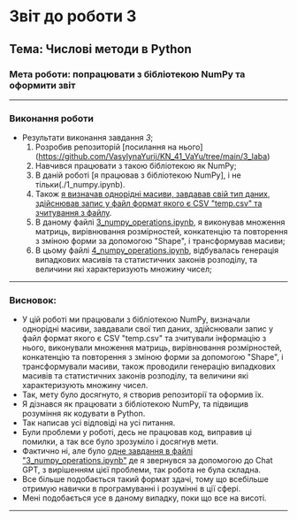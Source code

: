 # Звіт до роботи 3
## Тема: Числові методи в Python
### Мета роботи: попрацювати з бібліотекою NumPy та оформити звіт

---
### Виконання роботи
* Результати виконання завдання *3*;
    1. Розробив репозиторій [посилання на нього] (https://github.com/VasylynaYurij/KN_41_VaYu/tree/main/3_laba)
    1. Навчився працювати з такою бібліотекою як NumPy;
    1. В даній роботі [я працював з бібліотекою NumPy], і не тільки(./1_numpy.ipynb).
    1. Також [я визначав однорідні масиви, завдавав свій тип даних](./2_numpy.ipynb), [здійснював запис у файл формат якого є CSV "temp.csv" та зчитування з файлу](./temp.csv).
    1. В даному файлі [3_numpy_operations.ipynb](./3_numpy_operations.ipynb), я виконував множення матриць, вирівнювання розмірностей, конкатенцію та повторення з зміною форми за допомогою "Shape", і трансформував масиви;
    1. В цьому файлі [4_numpy_operations.ipynb](./4_numpy_operations.ipynb), відбувалась генерація випадкових масивів та статистичних законів розподілу, та величини які характеризують множину чисел;

   
---
### Висновок:

- У цій роботі ми працювали з бібліотекою NumPy, визначали однорідні масиви, завдавали свої тип даних, здійснювали запис у файл формат якого є CSV "temp.csv" та зчитували інформацію з нього, виконували множення матриць, вирівнювання розмірностей, конкатенцію та повторення з зміною форми за допомогою "Shape", і трансформували масиви, також проводили генерацію випадкових масивів та статистичних законів розподілу, та величини які характеризують множину чисел. 
- Так, мету було досягнуто, я створив репозиторії та оформив їх.
- Я дізнався як працювати з бібліотекою NumPy, та підвищив розуміння як кодувати в Python.
- Так написав усі відповіді на усі питання.
- Були проблеми у роботі, десь не працював код, виправив ці помилки, а так все було зрозуміло і досягнув мети.
- Фактично ні, але було [одне завдання в файлі "3_numpy_operations.ipynb"](./3_numpy_operations.ipynb) де я звернувся за допомогою до Chat GPT, з вирішенням цієї проблеми, так робота не була складна.
- Все більше подобається такий формат здачі, тому що всебільше отримую навички в програмуванні і розумінні в ції сфері.
- Мені подобається усе в даному випадку, поки що все на висоті.

---